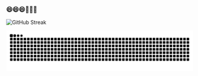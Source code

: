 ### 😄😄😄🤔🤔🤔

![GitHub Streak](https://github-readme-streak-stats-eight.vercel.app/?user=kailanyue&theme=blood&local=en_SG&card_width=850)

<!-- 
[![kailan's GitHub stats](https://github-readme-stats.vercel.app/api?username=kailanyue&count_private=true)](https://github.com/anuraghazra/github-readme-stats)
-->
<picture>
  <source media="(prefers-color-scheme: dark)" srcset="https://raw.githubusercontent.com/kailanyue/kailanyue/output/github-contribution-grid-snake-dark.svg">
  <source media="(prefers-color-scheme: light)" srcset="https://raw.githubusercontent.com/kailanyue/kailanyue/output/github-contribution-grid-snake.svg">
  <img alt="github contribution grid snake animation" src="https://raw.githubusercontent.com/kailanyue/kailanyue/output/github-contribution-grid-snake.svg">
</picture>
